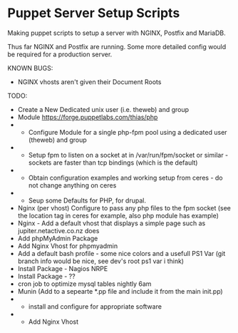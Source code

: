 Puppet Server Setup Scripts
===========================

Making puppet scripts to setup a server with NGINX, Postfix and MariaDB.

Thus far NGINX and Postfix are running. Some more detailed config would be
required for a production server. 

KNOWN BUGS:
  + NGINX vhosts aren't given their Document Roots 


TODO:
  + Create a New Dedicated unix user (i.e. theweb) and group
  + Module https://forge.puppetlabs.com/thias/php
  + + Configure Module for a single php-fpm pool using a dedicated user (theweb) and group
  + + Setup fpm to listen on a socket at in /var/run/fpm/socket or similar - sockets are faster than tcp bindings (which is the default)
  + + Obtain configuration examples and working setup from ceres - do not change anything on ceres
  + + Seup some Defaults for PHP, for drupal. 
  + Nginx (per vhost) Configure to pass any php files to the fpm socket (see the location tag in ceres for example, also php module has example)
  + Nginx - Add a default vhost that displays a simple page such as jupiter.netactive.co.nz does
  + Add phpMyAdmin Package
  + Add Nginx Vhost for phpmyadmin
  + Add a default bash profile - some nice colors and a usefull PS1 Var (git branch info would be nice, see dev's root ps1 var i think)
  + Install Package - Nagios NRPE
  + Install Package - ?? 
  + cron job to optimize mysql tables nightly 6am
  + Munin (Add to a sepearte *.pp file and include it from the main init.pp)
  + + install and configure for appropriate software
  + + Add Nginx Vhost
